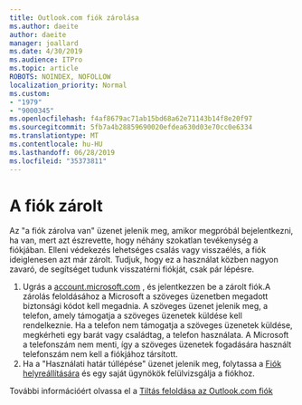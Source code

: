 ```yaml
---
title: Outlook.com fiók zárolása
ms.author: daeite
author: daeite
manager: joallard
ms.date: 4/30/2019
ms.audience: ITPro
ms.topic: article
ROBOTS: NOINDEX, NOFOLLOW
localization_priority: Normal
ms.custom:
- "1979"
- "9000345"
ms.openlocfilehash: f4af8679ac71ab15bd68a62e71143b14f8e20f97
ms.sourcegitcommit: 5fb7a4b28859690020efdea630d03e70cc0e6334
ms.translationtype: MT
ms.contentlocale: hu-HU
ms.lasthandoff: 06/28/2019
ms.locfileid: "35373811"
---
```

# <a name="account-locked"></a>A fiók zárolt

Az "a fiók zárolva van" üzenet jelenik meg, amikor megpróbál bejelentkezni, ha van, mert azt észrevette, hogy néhány szokatlan tevékenység a fiókjában. Elleni védekezés lehetséges csalás vagy visszaélés, a fiók ideiglenesen azt már zárolt. Tudjuk, hogy ez a használat közben nagyon zavaró, de segítséget tudunk visszatérni fiókját, csak pár lépésre.

1. Ugrás a [account.microsoft.com](https://go.microsoft.com/fwlink/?linkid=2090484) , és jelentkezzen be a zárolt fiók.A zárolás feloldásához a Microsoft a szöveges üzenetben megadott biztonsági kódot kell megadnia. A szöveges üzenet jelenik meg, a telefon, amely támogatja a szöveges üzenetek küldése kell rendelkeznie. Ha a telefon nem támogatja a szöveges üzenetek küldése, megkérheti egy barát vagy családtag, a telefon használata. A Microsoft a telefonszám nem menti, így a szöveges üzenetek fogadására használt telefonszám nem kell a fiókjához társított.
2. Ha a "Használati határ túllépése" üzenet jelenik meg, folytassa a [Fiók helyreállítására](https://go.microsoft.com/fwlink/?linkid=2090483) és egy saját ügynökök felülvizsgálja a fiókhoz.

További információért olvassa el a [Tiltás feloldása az Outlook.com fiók](https://support.office.com/article/f4ad2701-d166-4d8b-8a6a-9af2a1f8a4c4) 